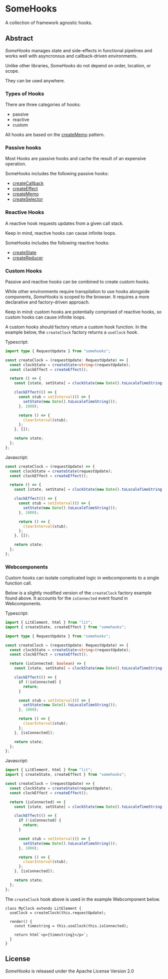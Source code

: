 # SomeHooks

A collection of framework agnostic hooks.

## Abstract

*SomeHooks* manages state and side-effects in functional pipelines and works
well with asyncronous and callback-driven environments.

Unlike other libraries, *SomeHooks* do not depend on order, location, or scope.

They can be used anywhere.

### Types of Hooks

There are three categories of hooks:

-   passive
-   reactive
-   custom

All hooks are based on the [createMemo](./src/create_memo/README.md) pattern.

### Passive hooks

Most Hooks are passive hooks and cache the result of an expensive operation.

SomeHooks includes the following passive hooks:

-   [createCallback](./src/create_callback/README.md)
-   [createEffect](./src/create_effect/README.md)
-   [createMemo](./src/create_memo/README.md)
-   [createSelector](./src/create_selector/README.md)

### Reactive Hooks

A reactive hook requests updates from a given call stack.

Keep in mind, reactive hooks can cause infinite loops.

SomeHooks includes the following reactive hooks:

-   [createState](./src/create_state/README.md)
-   [createReducer](./src/create_reducer/README.md)

### Custom Hooks

Passive and reactive hooks can be combined to create custom hooks.

While other environments require transpilation to use hooks alongside
components, *SomeHooks* is scoped to the browser. It requires a more declarative
and factory-driven approach.

Keep in mind: custom hooks are potentially comprised of reactive hooks, so
custom hooks can cause infinite loops.

A custom hooks should factory return a custom hook function. In the example
below, the `createClock` factory returns a `useClock` hook.

Typescript:

```ts
import type { RequestUpdate } from "somehooks";

const createClock = (requestUpdate: RequestUpdate) => {
  const clockState = createState<string>(requestUpdate);
  const clockEffect = createEffect();

  return () => {
    const [state, setState] = clockState(new Date().toLocaleTimeString());

    clockEffect(() => {
      const stub = setInterval(() => {
        setState(new Date().toLocaleTimeString());
      }, 1000);

      return () => {
        clearInterval(stub);
      };
    }, []);

    return state;
  };
};
```

Javascript:

```js
const createClock = (requestUpdate) => {
  const clockState = createState(requestUpdate);
  const clockEffect = createEffect();

  return () => {
    const [state, setState] = clockState(new Date().toLocaleTimeString());

    clockEffect(() => {
      const stub = setInterval(() => {
        setState(new Date().toLocaleTimeString());
      }, 1000);

      return () => {
        clearInterval(stub);
      };
    }, []);

    return state;
  };
};
```

### Webcomponents

Custom hooks can isolate complicated logic in webcomponents to a single function
call.

Below is a slightly modified version of the `createClock` factory example found
above. It accounts for the `isConnected` event found in Webcomponents.

Typescript:

```ts
import { LitElement, html } from "lit";
import { createState, createEffect } from "somehooks";

import type { RequestUpdate } from "somehooks";

const createClock = (requestUpdate: RequestUpdate) => {
  const clockState = createState<string>(requestUpdate);
  const clockEffect = createEffect();

  return (isConnected: boolean) => {
    const [state, setState] = clockState(new Date().toLocaleTimeString());

    clockEffect(() => {
      if (!isConnected) {
        return;
      }

      const stub = setInterval(() => {
        setState(new Date().toLocaleTimeString());
      }, 1000);

      return () => {
        clearInterval(stub);
      };
    }, [isConnected]);

    return state;
  };
};
```

Javascript:

```ts
import { LitElement, html } from "lit";
import { createState, createEffect } from "somehooks";

const createClock = (requestUpdate) => {
  const clockState = createState(requestUpdate);
  const clockEffect = createEffect();

  return (isConnected) => {
    const [state, setState] = clockState(new Date().toLocaleTimeString());

    clockEffect(() => {
      if (!isConnected) {
        return;
      }

      const stub = setInterval(() => {
        setState(new Date().toLocaleTimeString());
      }, 1000);

      return () => {
        clearInterval(stub);
      };
    }, [isConnected]);

    return state;
  };
};
```

The `createClock` hook above is used in the example Webcomponent below.

```
class MyClock extends LitElement {
  useClock = createClock(this.requestUpdate);

  render() {
    const timestring = this.useClock(this.isConnected);

    return html`<p>{timestring}</p>`;
  }
}
```

## License

*SomeHooks* is released under the Apache License Version 2.0
